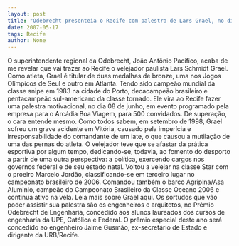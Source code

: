 ```yaml
---
layout: post
title: "Odebrecht presenteia o Recife com palestra de Lars Grael, no dia 08 de junho"
date: 2007-05-17
tags: Recife
author: None
---
```

O superintendente regional da Odebrecht, Jo&atilde;o Ant&ocirc;nio Pac&iacute;fico, acaba de me revelar que vai trazer ao Recife o velejador paulista Lars Schmidt Grael. Como atleta, Grael &eacute; titular de duas medalhas de bronze, uma nos Jogos Ol&iacute;mpicos de Seul e outro em Atlanta. Tendo sido campe&atilde;o mundial da classe snipe em 1983 na cidade do Porto, decacampe&atilde;o brasileiro e pentacampe&atilde;o sul-americano da classe tornado.
Ele vira ao Recife fazer uma palestra motivacional, no dia 08 de junho, em evento programado pela empresa para o Arc&aacute;dia Boa Viagem, para 500 convidados.
De supera&ccedil;&atilde;o, o cara entende mesmo. Como todos sabem, em setembro de 1998, Grael sofreu um grave acidente em Vit&oacute;ria, causado pela imper&iacute;cia e irresponsabilidade do comandante de um iate, o que causou a mutila&ccedil;&atilde;o de uma das pernas do atleta. O velejador teve que se afastar da pr&aacute;tica esportiva por algum tempo, dedicando-se, todavia, ao fomento do desporto a partir de uma outra perspectiva: a pol&iacute;tica, exercendo cargos nos governos federal e de seu estado natal.
Voltou a velejar na classe Star com o proeiro Marcelo Jord&atilde;o, classificando-se em terceiro lugar no campeonato brasileiro de 2006. Comandou tamb&eacute;m o barco Agripina/Asa Aluminio, campe&atilde;o do Campeonato Brasileiro da Classe Oceano 2006 e continua ativo na vela. Leia mais sobre Grael aqui.
Os sortudos que v&atilde;o poder assistir sua palestra s&atilde;o os engenheiros e arquitetos, no Pr&ecirc;mio Odebrecht de Engenharia, concedido aos alunos laureados dos cursos de engenharia da UPE, Cat&oacute;lica e Federal. O pr&ecirc;mio especial deste ano ser&aacute; concedido ao engenheiro Jaime Gusm&atilde;o, ex-secret&aacute;rio de Estado e dirigente da URB/Recife. 